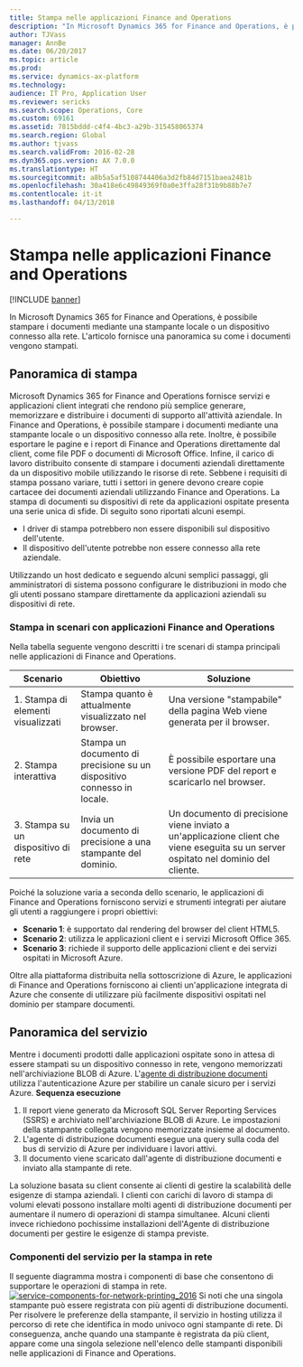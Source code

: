 ```yaml
---
title: Stampa nelle applicazioni Finance and Operations
description: "In Microsoft Dynamics 365 for Finance and Operations, è possibile stampare i documenti mediante una stampante locale o un dispositivo connesso alla rete. L'articolo fornisce una panoramica su come i documenti vengono stampati."
author: TJVass
manager: AnnBe
ms.date: 06/20/2017
ms.topic: article
ms.prod: 
ms.service: dynamics-ax-platform
ms.technology: 
audience: IT Pro, Application User
ms.reviewer: sericks
ms.search.scope: Operations, Core
ms.custom: 69161
ms.assetid: 7815bddd-c4f4-4bc3-a29b-315458065374
ms.search.region: Global
ms.author: tjvass
ms.search.validFrom: 2016-02-28
ms.dyn365.ops.version: AX 7.0.0
ms.translationtype: HT
ms.sourcegitcommit: a8b5a5af5108744406a3d2fb84d7151baea2481b
ms.openlocfilehash: 30a418e6c49849369f0a0e3ffa28f31b9b88b7e7
ms.contentlocale: it-it
ms.lasthandoff: 04/13/2018

---
```


# <a name="printing-in-finance-and-operations-applications"></a>Stampa nelle applicazioni Finance and Operations

[!INCLUDE [banner](../includes/banner.md)]

In Microsoft Dynamics 365 for Finance and Operations, è possibile stampare i documenti mediante una stampante locale o un dispositivo connesso alla rete. L'articolo fornisce una panoramica su come i documenti vengono stampati.

<a name="printing-overview"></a>Panoramica di stampa
-----------------

Microsoft Dynamics 365 for Finance and Operations fornisce servizi e applicazioni client integrati che rendono più semplice generare, memorizzare e distribuire i documenti di supporto all'attività aziendale. In Finance and Operations, è possibile stampare i documenti mediante una stampante locale o un dispositivo connesso alla rete. Inoltre, è possibile esportare le pagine e i report di Finance and Operations direttamente dal client, come file PDF o documenti di Microsoft Office. Infine, il carico di lavoro distribuito consente di stampare i documenti aziendali direttamente da un dispositivo mobile utilizzando le risorse di rete. Sebbene i requisiti di stampa possano variare, tutti i settori in genere devono creare copie cartacee dei documenti aziendali utilizzando Finance and Operations. La stampa di documenti su dispositivi di rete da applicazioni ospitate presenta una serie unica di sfide. Di seguito sono riportati alcuni esempi.

-   I driver di stampa potrebbero non essere disponibili sul dispositivo dell'utente.
-   Il dispositivo dell'utente potrebbe non essere connesso alla rete aziendale.

Utilizzando un host dedicato e seguendo alcuni semplici passaggi, gli amministratori di sistema possono configurare le distribuzioni in modo che gli utenti possano stampare direttamente da applicazioni aziendali su dispositivi di rete.

### <a name="printing-scenarios-in-finance-and-operations-applications"></a>Stampa in scenari con applicazioni Finance and Operations

Nella tabella seguente vengono descritti i tre scenari di stampa principali nelle applicazioni di Finance and Operations.

| Scenario                        | Obiettivo                                                      | Soluzione                                                                                                            |
|---------------------------------|-----------------------------------------------------------|---------------------------------------------------------------------------------------------------------------------|
| 1. Stampa di elementi visualizzati        | Stampa quanto è attualmente visualizzato nel browser.             | Una versione "stampabile" della pagina Web viene generata per il browser.                                             |
| 2. Stampa interattiva         | Stampa un documento di precisione su un dispositivo connesso in locale. | È possibile esportare una versione PDF del report e scaricarlo nel browser.                                          |
| 3. Stampa su un dispositivo di rete | Invia un documento di precisione a una stampante del dominio.     | Un documento di precisione viene inviato a un'applicazione client che viene eseguita su un server ospitato nel dominio del cliente. |

Poiché la soluzione varia a seconda dello scenario, le applicazioni di Finance and Operations forniscono servizi e strumenti integrati per aiutare gli utenti a raggiungere i propri obiettivi:

-   **Scenario 1**: è supportato dal rendering del browser del client HTML5.
-   **Scenario 2**: utilizza le applicazioni client e i servizi Microsoft Office 365.
-   **Scenario 3**: richiede il supporto delle applicazioni client e dei servizi ospitati in Microsoft Azure.

Oltre alla piattaforma distribuita nella sottoscrizione di Azure, le applicazioni di Finance and Operations forniscono ai clienti un'applicazione integrata di Azure che consente di utilizzare più facilmente dispositivi ospitati nel dominio per stampare documenti.

## <a name="service-overview"></a>Panoramica del servizio
Mentre i documenti prodotti dalle applicazioni ospitate sono in attesa di essere stampati su un dispositivo connesso in rete, vengono memorizzati nell'archiviazione BLOB di Azure. L'[agente di distribuzione documenti](install-document-routing-agent.md) utilizza l'autenticazione Azure per stabilire un canale sicuro per i servizi Azure. **Sequenza esecuzione**

1.  Il report viene generato da Microsoft SQL Server Reporting Services (SSRS) e archiviato nell'archiviazione BLOB di Azure. Le impostazioni della stampante collegata vengono memorizzate insieme al documento.
2.  L'agente di distribuzione documenti esegue una query sulla coda del bus di servizio di Azure per individuare i lavori attivi.
3.  Il documento viene scaricato dall'agente di distribuzione documenti e inviato alla stampante di rete.

La soluzione basata su client consente ai clienti di gestire la scalabilità delle esigenze di stampa aziendali. I clienti con carichi di lavoro di stampa di volumi elevati possono installare molti agenti di distribuzione documenti per aumentare il numero di operazioni di stampa simultanee. Alcuni clienti invece richiedono pochissime installazioni dell'Agente di distribuzione documenti per gestire le esigenze di stampa previste.

### <a name="service-components-for-network-printing"></a>Componenti del servizio per la stampa in rete

Il seguente diagramma mostra i componenti di base che consentono di supportare le operazioni di stampa in rete. [![service-components-for-network-printing\_2016](./media/service-components-for-network-printing_2016.png)](./media/service-components-for-network-printing_2016.png) Si noti che una singola stampante può essere registrata con più agenti di distribuzione documenti. Per risolvere le preferenze della stampante, il servizio in hosting utilizza il percorso di rete che identifica in modo univoco ogni stampante di rete. Di conseguenza, anche quando una stampante è registrata da più client, appare come una singola selezione nell'elenco delle stampanti disponibili nelle applicazioni di Finance and Operations.




